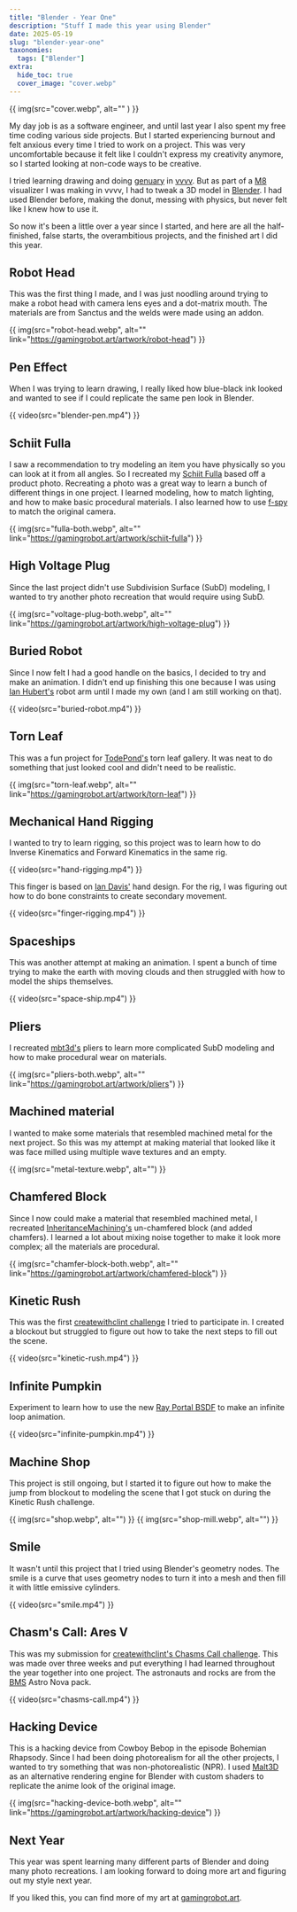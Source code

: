 ```yaml
---
title: "Blender - Year One"
description: "Stuff I made this year using Blender"
date: 2025-05-19
slug: "blender-year-one"
taxonomies:
  tags: ["Blender"]
extra:
  hide_toc: true
  cover_image: "cover.webp"
---
```


{{ img(src="cover.webp", alt="" ) }}

<!-- more -->

My day job is as a software engineer, and until last year I also spent my free time coding various side projects. But I started experiencing burnout and felt anxious every time I tried to work on a project. This was very uncomfortable because it felt like I couldn't express my creativity anymore, so I started looking at non-code ways to be creative. 

I tried learning drawing and doing [genuary](https://genuary.art/) in [vvvv](https://vvvv.org/). But as part of a [M8](https://dirtywave.com/) visualizer I was making in vvvv, I had to tweak a 3D model in [Blender](https://www.blender.org/). I had used Blender before, making the donut, messing with physics, but never felt like I knew how to use it. 

So now it's been a little over a year since I started, and here are all the half-finished, false starts, the overambitious projects, and the finished art I did this year.

## Robot Head
This was the first thing I made, and I was just noodling around trying to make a robot head with camera lens eyes and a dot-matrix mouth. The materials are from Sanctus and the welds were made using an addon.

{{ img(src="robot-head.webp", alt="" link="https://gamingrobot.art/artwork/robot-head") }}

## Pen Effect
When I was trying to learn drawing, I really liked how blue-black ink looked and wanted to see if I could replicate the same pen look in Blender.

{{ video(src="blender-pen.mp4") }}

## Schiit Fulla
I saw a recommendation to try modeling an item you have physically so you can look at it from all angles. So I recreated my [Schiit Fulla](https://www.schiit.com) based off a product photo. Recreating a photo was a great way to learn a bunch of different things in one project. I learned modeling, how to match lighting, and how to make basic procedural materials. I also learned how to use [f-spy](https://fspy.io/) to match the original camera.

{{ img(src="fulla-both.webp", alt="" link="https://gamingrobot.art/artwork/schiit-fulla") }}

## High Voltage Plug
Since the last project didn't use Subdivision Surface (SubD) modeling, I wanted to try another photo recreation that would require using SubD.

{{ img(src="voltage-plug-both.webp", alt="" link="https://gamingrobot.art/artwork/high-voltage-plug") }}

## Buried Robot
Since I now felt I had a good handle on the basics, I decided to try and make an animation. I didn't end up finishing this one because I was using [Ian Hubert's](https://www.youtube.com/@IanHubert2) robot arm until I made my own (and I am still working on that). 

{{ video(src="buried-robot.mp4") }}

## Torn Leaf
This was a fun project for [TodePond's](https://mas.to/@TodePond) torn leaf gallery. It was neat to do something that just looked cool and didn't need to be realistic. 

{{ img(src="torn-leaf.webp", alt="" link="https://gamingrobot.art/artwork/torn-leaf") }}

## Mechanical Hand Rigging
I wanted to try to learn rigging, so this project was to learn how to do Inverse Kinematics and Forward Kinematics in the same rig.

{{ video(src="hand-rigging.mp4") }}

This finger is based on [Ian Davis'](https://www.youtube.com/@missingpartsclub) hand design. For the rig, I was figuring out how to do bone constraints to create secondary movement. 

{{ video(src="finger-rigging.mp4") }}

## Spaceships
This was another attempt at making an animation. I spent a bunch of time trying to make the earth with moving clouds and then struggled with how to model the ships themselves.

{{ video(src="space-ship.mp4") }}

## Pliers
I recreated [mbt3d's](https://graphics.social/@mbt3d) pliers to learn more complicated SubD modeling and how to make procedural wear on materials.

{{ img(src="pliers-both.webp", alt="" link="https://gamingrobot.art/artwork/pliers") }}

## Machined material
I wanted to make some materials that resembled machined metal for the next project. So this was my attempt at making material that looked like it was face milled using multiple wave textures and an empty.

{{ img(src="metal-texture.webp", alt="") }}

## Chamfered Block
Since I now could make a material that resembled machined metal, I recreated [InheritanceMachining's](https://www.youtube.com/@InheritanceMachining) un-chamfered block (and added chamfers). I learned a lot about mixing noise together to make it look more complex; all the materials are procedural.  

{{ img(src="chamfer-block-both.webp", alt="" link="https://gamingrobot.art/artwork/chamfered-block") }}

## Kinetic Rush
This was the first [createwithclint challenge](https://createwithclint.com/community-challenges/9) I tried to participate in. I created a blockout but struggled to figure out how to take the next steps to fill out the scene. 

{{ video(src="kinetic-rush.mp4") }}

## Infinite Pumpkin
Experiment to learn how to use the new [Ray Portal BSDF](https://docs.blender.org/manual/en/4.2/render/shader_nodes/shader/ray_portal.html) to make an infinite loop animation.

{{ video(src="infinite-pumpkin.mp4") }}

## Machine Shop
This project is still ongoing, but I started it to figure out how to make the jump from blockout to modeling the scene that I got stuck on during the Kinetic Rush challenge.

{{ img(src="shop.webp", alt="") }}
{{ img(src="shop-mill.webp", alt="") }}

## Smile
It wasn't until this project that I tried using Blender's geometry nodes. The smile is a curve that uses geometry nodes to turn it into a mesh and then fill it with little emissive cylinders.

{{ video(src="smile.mp4") }}

## Chasm's Call: Ares V
This was my submission for [createwithclint's Chasms Call challenge](https://createwithclint.com/community-challenges/10). This was made over three weeks and put everything I had learned throughout the year together into one project. The astronauts and rocks are from the [BMS](https://www.bigmediumsmall.com/) Astro Nova pack. 

{{ video(src="chasms-call.mp4") }}

## Hacking Device
This is a hacking device from Cowboy Bebop in the episode Bohemian Rhapsody. Since I had been doing photorealism for all the other projects, I wanted to try something that was non-photorealistic (NPR). I used [Malt3D](https://malt3d.com/) as an alternative rendering engine for Blender with custom shaders to replicate the anime look of the original image.

{{ img(src="hacking-device-both.webp", alt="" link="https://gamingrobot.art/artwork/hacking-device") }}

## Next Year

This year was spent learning many different parts of Blender and doing many photo recreations. I am looking forward to doing more art and figuring out my style next year.

If you liked this, you can find more of my art at [gamingrobot.art](https://gamingrobot.art).